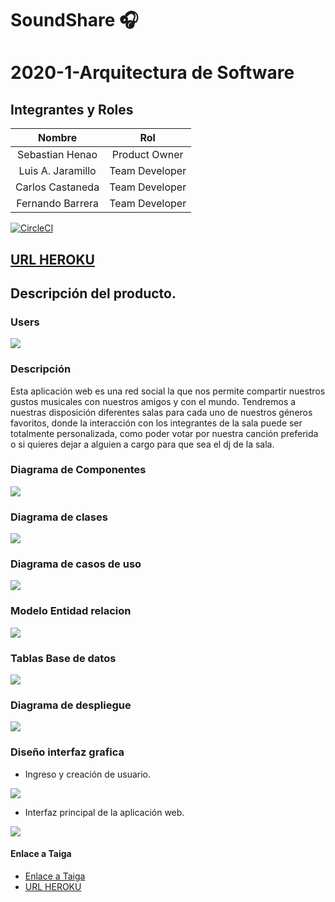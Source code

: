 # SoundShare :headphones:

# 2020-1-Arquitectura de Software

## Integrantes y Roles

|     Nombre    |     Rol         |
|:--------------:|:-------------: |
|Sebastian Henao|Product Owner    |
|Luis A. Jaramillo|Team Developer |
|Carlos Castaneda|Team Developer  |
|Fernando Barrera|Team Developer  |

[![CircleCI](https://circleci.com/gh/EciDevelopers/SoundShare.svg?style=svg)](https://circleci.com/gh/EciDevelopers/SoundShare)


## [URL HEROKU](https://soundsharearsw.herokuapp.com/) 

## Descripción del producto.

### Users

![](img/users.PNG)

### Descripción 

Esta aplicación web es una red social la que nos permite compartir nuestros gustos musicales con nuestros amigos y con el mundo. Tendremos a nuestras disposición diferentes salas para cada uno de nuestros géneros favoritos, donde la interacción con los integrantes de la sala puede ser totalmente personalizada, como poder votar por nuestra canción preferida o si quieres dejar a alguien a cargo para que sea el dj de la sala. 

### Diagrama de Componentes

![](img/DiagramaComponente.png)

### Diagrama de clases

![](img/Dclases.png)

### Diagrama de casos de uso

![](img/cdu.png)

### Modelo Entidad relacion 

![](img/dbmod1.png)

### Tablas Base de datos 

![](img/base.PNG)

### Diagrama de despliegue

![](img/DiagramaDespliegue.png)

### Diseño interfaz grafica

* Ingreso y creación de usuario.

![](img/interfazUno.png)

* Interfaz principal de la aplicación web.

![](img/interfazDos.png)

#### Enlace a Taiga
+ [Enlace a Taiga](https://tree.taiga.io/project/luisalejandrojaramillo-soundshare/backlog)
+ [URL HEROKU](https://soundsharearsw.herokuapp.com/)
